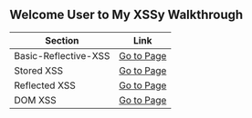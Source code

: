 ## Welcome User to My XSSy Walkthrough

| Section      | Link |
|-------------|------|
| Basic-Reflective-XSS  | [Go to Page](XSSy/Basic-Reflective-XSS.md) |
| Stored XSS  | [Go to Page](link-to-stored-xss) |
| Reflected XSS | [Go to Page](link-to-reflected-xss) |
| DOM XSS     | [Go to Page](link-to-dom-xss) |
